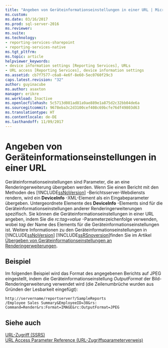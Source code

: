 ```yaml
---
title: "Angeben von Geräteinformationseinstellungen in einer URL | Microsoft-Dokumentation"
ms.custom: 
ms.date: 03/16/2017
ms.prod: sql-server-2016
ms.reviewer: 
ms.suite: 
ms.technology:
- reporting-services-sharepoint
- reporting-services-native
ms.tgt_pltfrm: 
ms.topic: article
helpviewer_keywords:
- device information settings [Reporting Services], URLs
- URL access [Reporting Services], device information settings
ms.assetid: cb7f7577-c6a8-4e6f-8e60-5ec0760f29c3
caps.latest.revision: "32"
author: guyinacube
ms.author: asaxton
manager: erikre
ms.workload: Inactive
ms.openlocfilehash: 5c5713d081ad81a9ae889e1a875d2c32bb04de6a
ms.sourcegitcommit: 9678eba3c2d3100cef408c69bcfe76df49803d63
ms.translationtype: HT
ms.contentlocale: de-DE
ms.lasthandoff: 11/09/2017
---
```

# <a name="specify-device-information-settings-in-a-url"></a>Angeben von Geräteinformationseinstellungen in einer URL
  Geräteinformationseinstellungen sind Parameter, die an eine Renderingerweiterung übergeben werden. Wenn Sie einen Bericht mit den Methoden des [!INCLUDE[ssNoVersion](../includes/ssnoversion-md.md)] -Berichtsserver-Webdiensts rendern, wird ein **DeviceInfo** -XML-Element als ein Eingabeparameter übergeben. Untergeordnete Elemente des **DeviceInfo** -Elements sind für die Geräteinformationseinstellungen anderer Renderingerweiterungen spezifisch. Sie können die Geräteinformationseinstellungen in einer URL angeben, indem Sie die *rc:tag=value* -Parameterzeichenfolge verwenden, wobei *tag* der Name des Elements für die Geräteinformationseinstellungen ist. Weitere Informationen zu den Geräteinformationseinstellungen in [!INCLUDE[ssNoVersion](../includes/ssnoversion-md.md)] [!INCLUDE[ssRSnoversion](../includes/ssrsnoversion-md.md)]finden Sie im Artikel [Übergeben von Geräteinformationseinstellungen an Renderingerweiterungen](../reporting-services/report-server-web-service/net-framework/passing-device-information-settings-to-rendering-extensions.md).  
  
## <a name="example"></a>Beispiel  
 Im folgenden Beispiel wird das Format des angegebenen Berichts auf JPEG eingestellt, indem die Geräteinformationseinstellung *OutputFormat* der Bild-Renderingerweiterung verwendet wird (die Zeilenumbrüche wurden aus Gründen der Lesbarkeit eingefügt):  
  
```  
http://servername/reportserver?/SampleReports  
/Employee Sales Summary&EmployeeID=38&rs:  
Command=Render&rs:Format=IMAGE&rc:OutputFormat=JPEG  
```  
  
## <a name="see-also"></a>Siehe auch  
 [URL-Zugriff &#40;SSRS&#41;](../reporting-services/url-access-ssrs.md)   
 [URL Access Parameter Reference (URL-Zugriffsparameterverweis)](../reporting-services/url-access-parameter-reference.md)  
  
  
